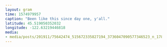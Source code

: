 ```yaml
---
layout: gram
time: 1574979957
caption: "Been like this since day one, y'all."
latitude: 45.519050352032
longitude: -122.63219446818
media:
- media/posts/201911/75642474_515672335827194_3736047090577346523_n_17868048916533598.jpg
---
```

